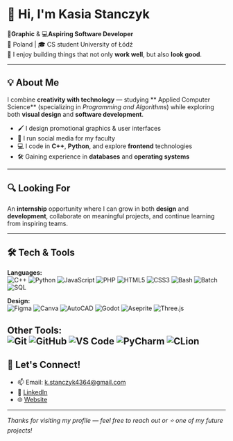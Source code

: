 # 👋 Hi, I'm Kasia Stanczyk

🎨**Graphic** & 💻**Aspiring Software Developer**  
📍 Poland | 🎓 CS student University of Łódź  
🌱 I enjoy building things that not only **work well**, but also **look good**.
 
---

## 💡 About Me
I combine **creativity with technology**
— studying ** Applied Computer Science** (specializing in *Programming and Algorithms*) while exploring both **visual design** and **software development**.
- 🖌️ I design promotional graphics & user interfaces  
- 📱 I run social media for my faculty 
- 💻 I code in **C++**, **Python**, and explore **frontend** technologies  
- 🛠️ Gaining experience in **databases** and **operating systems**

---

## 🔍 Looking For
An **internship** opportunity where I can grow in both **design** and **development**, collaborate on meaningful projects, and continue learning from inspiring teams.

---

## 🛠️ Tech & Tools

**Languages:**  
![C++](https://img.shields.io/badge/C++-00599C?style=flat&logo=c%2B%2B&logoColor=white) ![Python](https://img.shields.io/badge/Python-3776AB?style=flat&logo=python&logoColor=white) ![JavaScript](https://img.shields.io/badge/JavaScript-F7DF1E?style=flat&logo=javascript&logoColor=black) ![PHP](https://img.shields.io/badge/PHP-777BB4?style=flat&logo=php&logoColor=white) ![HTML5](https://img.shields.io/badge/HTML5-E34F26?style=flat&logo=html5&logoColor=white) ![CSS3](https://img.shields.io/badge/CSS3-1572B6?style=flat&logo=css3&logoColor=white) ![Bash](https://img.shields.io/badge/Bash-4EAA25?style=flat&logo=gnubash&logoColor=white) ![Batch](https://img.shields.io/badge/Batch-000000?style=flat&logo=windows&logoColor=white) ![SQL](https://img.shields.io/badge/SQL-CC2927?style=flat&logo=oracle&logoColor=white)

**Design:**  
![Figma](https://img.shields.io/badge/Figma-F24E1E?style=flat&logo=figma&logoColor=white) ![Canva](https://img.shields.io/badge/Canva-00C4CC?style=flat&logo=canva&logoColor=white) ![AutoCAD](https://img.shields.io/badge/AutoCAD-E60000?style=flat&logo=autodesk&logoColor=white) ![Godot](https://img.shields.io/badge/Godot-478CBF?style=flat&logo=godot-engine&logoColor=white) ![Aseprite](https://img.shields.io/badge/Aseprite-7D929E?style=flat&logo=aseprite&logoColor=white) ![Three.js](https://img.shields.io/badge/Three.js-000000?style=flat&logo=three.js&logoColor=white)

**Other Tools:**  
![Git](https://img.shields.io/badge/Git-F05032?style=flat&logo=git&logoColor=white)  ![GitHub](https://img.shields.io/badge/GitHub-181717?style=flat&logo=github&logoColor=white)  ![VS Code](https://img.shields.io/badge/VS%20Code-007ACC?style=flat&logo=visual-studio-code&logoColor=white) ![PyCharm](https://img.shields.io/badge/PyCharm-000000?style=flat&logo=pycharm&logoColor=white) ![CLion](https://img.shields.io/badge/CLion-000000?style=flat&logo=clion&logoColor=white)  
---

## 🤝 Let's Connect!
- 📫 Email: k.stanczyk4364@gmail.com
- 💼 [LinkedIn](https://www.linkedin.com/in/katarzyna-stanczykk/)
- 🌐 [Website](https://avuii.github.io/portfolio/)

---

_Thanks for visiting my profile — feel free to reach out or ⭐ one of my future projects!_
